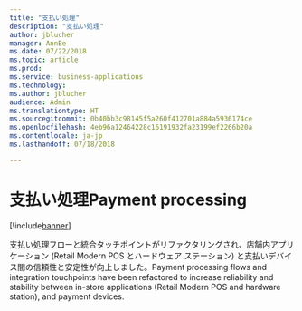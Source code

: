 ```yaml
---
title: "支払い処理"
description: "支払い処理"
author: jblucher
manager: AnnBe
ms.date: 07/22/2018
ms.topic: article
ms.prod: 
ms.service: business-applications
ms.technology: 
ms.author: jblucher
audience: Admin
ms.translationtype: HT
ms.sourcegitcommit: 0b40bb3c98145f5a260f412701a884a5936174ce
ms.openlocfilehash: 4eb96a12464228c16191932fa23199ef2266b20a
ms.contentlocale: ja-jp
ms.lasthandoff: 07/18/2018

---
```

#  <a name="payment-processing"></a><span data-ttu-id="3fc5d-103">支払い処理</span><span class="sxs-lookup"><span data-stu-id="3fc5d-103">Payment processing</span></span> 


[!include[banner](../../includes/banner.md)]

<span data-ttu-id="3fc5d-104">支払い処理フローと統合タッチポイントがリファクタリングされ、店舗内アプリケーション (Retail Modern POS とハードウェア ステーション) と支払いデバイス間の信頼性と安定性が向上しました。</span><span class="sxs-lookup"><span data-stu-id="3fc5d-104">Payment processing flows and integration touchpoints have been refactored to increase reliability and stability between in-store applications (Retail Modern POS and hardware station), and payment devices.</span></span> 

